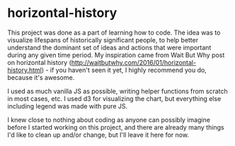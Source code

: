 # horizontal-history

This project was done as a part of learning how to code. The idea was to visualize lifespans of historically significant people, to help better understand the dominant set of ideas and actions that were important during any given time period. My inspiration came from Wait But Why post on horizontal history (http://waitbutwhy.com/2016/01/horizontal-history.html) - if you haven't seen it yet, I highly recommend you do, because it's awesome. 

I used as much vanilla JS as possible, writing helper functions from scratch in most cases, etc. I used d3 for visualizing the chart, but everything else including legend was made with pure JS.

I knew close to nothing about coding as anyone can possibly imagine before I started working on this project, and there are already many things I'd like to clean up and/or change, but I'll leave it here for now.
